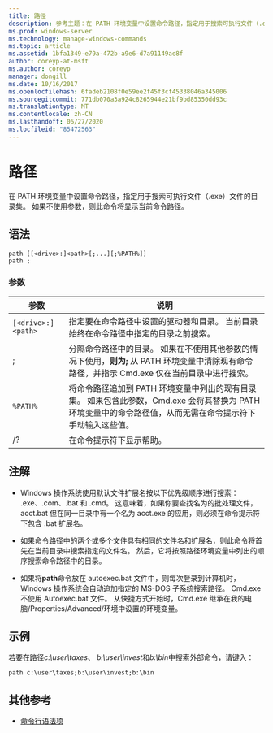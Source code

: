 ```yaml
---
title: 路径
description: 参考主题：在 PATH 环境变量中设置命令路径，指定用于搜索可执行文件（.exe）文件的目录集。
ms.prod: windows-server
ms.technology: manage-windows-commands
ms.topic: article
ms.assetid: 1bfa1349-e79a-472b-a9e6-d7a91149ae8f
author: coreyp-at-msft
ms.author: coreyp
manager: dongill
ms.date: 10/16/2017
ms.openlocfilehash: 6fadeb2108f0e59ee2f45f3cf45338046a345006
ms.sourcegitcommit: 771db070a3a924c8265944e21bf9bd85350dd93c
ms.translationtype: MT
ms.contentlocale: zh-CN
ms.lasthandoff: 06/27/2020
ms.locfileid: "85472563"
---
```

# <a name="path"></a>路径

在 PATH 环境变量中设置命令路径，指定用于搜索可执行文件（.exe）文件的目录集。 如果不使用参数，则此命令将显示当前命令路径。

## <a name="syntax"></a>语法

```
path [[<drive>:]<path>[;...][;%PATH%]]
path ;
```

### <a name="parameters"></a>参数

| 参数 | 说明 |
|--|--|
| `[<drive>:]<path>` | 指定要在命令路径中设置的驱动器和目录。 当前目录始终在命令路径中指定的目录之前搜索。 |
| ; | 分隔命令路径中的目录。 如果在不使用其他参数的情况下使用，**则为;** 从 PATH 环境变量中清除现有命令路径，并指示 Cmd.exe 仅在当前目录中进行搜索。 |
| `%PATH%` | 将命令路径追加到 PATH 环境变量中列出的现有目录集。 如果包含此参数，Cmd.exe 会将其替换为 PATH 环境变量中的命令路径值，从而无需在命令提示符下手动输入这些值。 |
| /? | 在命令提示符下显示帮助。 |

## <a name="remarks"></a>注解


- Windows 操作系统使用默认文件扩展名按以下优先级顺序进行搜索： .exe、.com、.bat 和 .cmd。 这意味着，如果你要查找名为的批处理文件，acct.bat 但在同一目录中有一个名为 acct.exe 的应用，则必须在命令提示符下包含 .bat 扩展名。

- 如果命令路径中的两个或多个文件具有相同的文件名和扩展名，则此命令将首先在当前目录中搜索指定的文件名。 然后，它将按照路径环境变量中列出的顺序搜索命令路径中的目录。

- 如果将**path**命令放在 autoexec.bat 文件中，则每次登录到计算机时，Windows 操作系统会自动追加指定的 MS-DOS 子系统搜索路径。 Cmd.exe 不使用 Autoexec.bat 文件。 从快捷方式开始时，Cmd.exe 继承在我的电脑/Properties/Advanced/环境中设置的环境变量。

## <a name="examples"></a>示例

若要在路径*c:\user\taxes*、 *b:\user\invest*和*b:\bin*中搜索外部命令，请键入：

```
path c:\user\taxes;b:\user\invest;b:\bin
```

## <a name="additional-references"></a>其他参考

- [命令行语法项](command-line-syntax-key.md)
